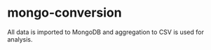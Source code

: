 mongo-conversion
================

All data is imported to MongoDB and aggregation to CSV is used for analysis.
